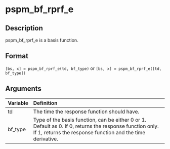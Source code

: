 # pspm_bf_rprf_e
## Description
pspm_bf_rprf_e is a basis function.

## Format
`[bs, x] = pspm_bf_rprf_e(td, bf_type)` or
`[bs, x] = pspm_bf_rprf_e([td, bf_type])`

## Arguments
| Variable | Definition |
|:--|:--|
| td | The time the response function should have. |
| bf_type | Type of the basis function, can be either 0 or 1. Default as 0. If 0, returns the response function only. If 1, returns the response function and the time derivative. |

